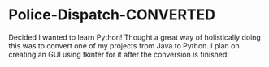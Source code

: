 # Police-Dispatch-CONVERTED
Decided I wanted to learn Python! Thought a great way of holistically doing this was to convert one of my projects from Java to Python. I plan on creating an GUI using tkinter for it after the conversion is finished!

